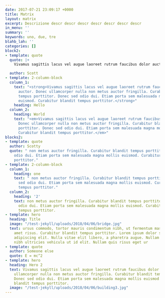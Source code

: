 ```yaml
---
date: 2017-07-21 23:09:17 +0000
title: Matrix
layout: matrix
excerpt: Descrizione descr descr descr descr descr descr descr
in_menu: ''
summary: ''
keywords: uno, due, tre
blahb_lah: ''
categories: []
block2:
- template: quote
  quote: |+
    Vivamus sagittis lacus vel augue laoreet rutrum faucibus dolor auctor. Donec ullamcorper nulla non metus auctor fringilla. Curabitur blandit tempus porttitor. Donec sed odio dui. Etiam porta sem malesuada magna mollis euismod. Curabitur blandit tempus porttitor.

  author: Scott
- template: 2-column-block
  column_1:
    text: "<strong>Vivamus sagittis lacus vel augue laoreet rutrum faucibus dolor
      auctor. Donec ullamcorper nulla non metus auctor fringilla. Curabitur blandit
      tempus porttitor. Donec sed odio dui. Etiam porta sem malesuada magna mollis
      euismod. Curabitur blandit tempus porttitor.</strong>"
    heading: Hello
  column_2:
    heading: World
    text: "<em>Vivamus sagittis lacus vel augue laoreet rutrum faucibus dolor auctor.
      Donec ullamcorper nulla non metus auctor fringilla. Curabitur blandit tempus
      porttitor. Donec sed odio dui. Etiam porta sem malesuada magna mollis euismod.
      Curabitur blandit tempus porttitor.</em>"
blocks2:
- template: quote
  author: Scotty
  quote: " non metus auctor fringilla. Curabitur blandit tempus porttitor. Donec sed
    odio dui. Etiam porta sem malesuada magna mollis euismod. Curabitur blandit tempus
    porttitor."
- template: 2-column-block
  column_1:
    heading: one
    text: " non metus auctor fringilla. Curabitur blandit tempus porttitor. Donec
      sed odio dui. Etiam porta sem malesuada magna mollis euismod. Curabitur blandit
      tempus porttitor."
  column_2:
    heading: '2'
    text: non metus auctor fringilla. Curabitur blandit tempus porttitor. Donec sed
      odio dui. Etiam porta sem malesuada magna mollis euismod. Curabitur blandit
      tempus porttitor.
- template: hero
  heading: Title
  image: "/test-jekyll/uploads/2018/04/06/bridge.jpg"
  text: ursus commodo, tortor mauris condimentum nibh, ut fermentum massa justo sit
    amet risus. Curabitur blandit tempus porttitor. Lorem ipsum dolor sit amet, consectetur
    adipiscing elit. Nulla vitae elit libero, a pharetra augue. Nullam id dolor id
    nibh ultricies vehicula ut id elit. Nullam quis risus eget ur
- template: quote
  author: Someone else
  quote: E = mc^2
- template: hero
  heading: Hero 2
  text: Vivamus sagittis lacus vel augue laoreet rutrum faucibus dolor auctor. Donec
    ullamcorper nulla non metus auctor fringilla. Curabitur blandit tempus porttitor.
    Donec sed odio dui. Etiam porta sem malesuada magna mollis euismod. Curabitur
    blandit tempus porttitor.
  image: "/test-jekyll/uploads/2018/04/06/building3.jpg"
---
```


